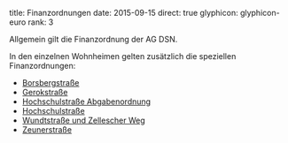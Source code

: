 title: Finanzordnungen
date: 2015-09-15
direct: true
glyphicon: glyphicon-euro
rank: 3

Allgemein gilt die Finanzordnung der AG DSN.

In den einzelnen Wohnheimen gelten zusätzlich die speziellen Finanzordnungen:

* [Borsbergstraße](../../documents/legal/bor/finance_2014.pdf)
* [Gerokstraße](../../documents/legal/ger/finance_de_2015.pdf)
* [Hochschulstraße Abgabenordnung](../../documents/legal/hss/contributions_2014.pdf)
* [Hochschulstraße](../../documents/legal/hss/finance_2015.pdf)
* [Wundtstraße und Zellescher Weg](../../documents/legal/wu/finance_2014_de.pdf)
* [Zeunerstraße](../../documents/legal/zeu/finance_2014.pdf)
